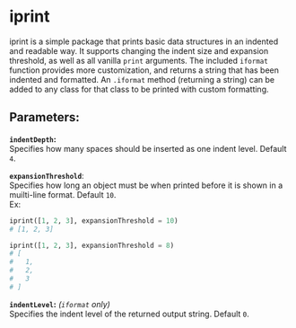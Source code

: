 # iprint

iprint is a simple package that prints basic data structures in an indented and readable way. It supports changing the indent size and expansion threshold, as well as all vanilla `print` arguments. The included `iformat` function provides more customization, and returns a string that has been indented and formatted. An `.iformat` method (returning a string) can be added to any class for that class to be printed with custom formatting.

## Parameters:
**`indentDepth`:**\
Specifies how many spaces should be inserted as one indent level. Default `4`.

**`expansionThreshold`**:\
Specifies how long an object must be when printed before it is shown in a muilti-line format. Default `10`.\
Ex:
```py
iprint([1, 2, 3], expansionThreshold = 10)
# [1, 2, 3]

iprint([1, 2, 3], expansionThreshold = 8)
# [
#   1,
#   2,
#   3
# ]
```

**`indentLevel`:** *(`iformat` only)*\
Specifies the indent level of the returned output string. Default `0`.